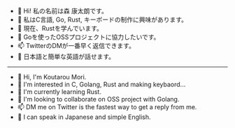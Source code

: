 - :wave: Hi! 私の名前は森 康太朗です。
- :eyes: 私はC言語, Go, Rust, キーボードの制作に興味があります。
- :seedling: 現在、Rustを学んでいます。
- 💞️ Goを使ったOSSプロジェクトに協力したいです。
- :mailbox: TwitterのDMが一番早く返信できます。
- :speech_balloon: 日本語と簡単な英語が話せます。

***

- :wave: Hi, I'm Koutarou Mori.
- :eyes: I'm interested in C, Golang, Rust and making keybaord...
- :seedling: I'm currently learning Rust.
- 💞️ I'm looking to collaborate on OSS project with Golang.
- :mailbox: DM me on Twitter is the fastest way to get a reply from me.
- :speech_balloon: I can speak in Japanese and simple English.

<!---
m-dev672/m-dev672 is a :sparkles: special :sparkles: repository because its `README.md` (this file) appears on your GitHub profile.
You can click the Preview link to take a look at your changes.
--->
